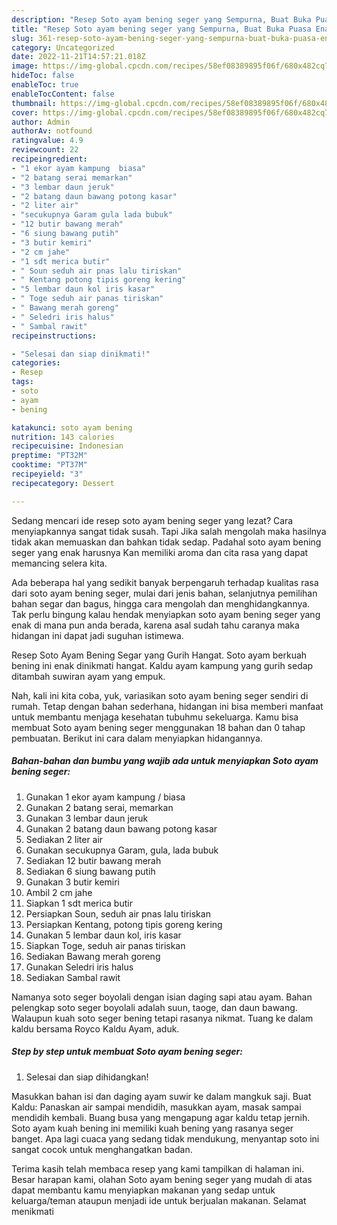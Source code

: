 ```yaml
---
description: "Resep Soto ayam bening seger yang Sempurna, Buat Buka Puasa Enak"
title: "Resep Soto ayam bening seger yang Sempurna, Buat Buka Puasa Enak"
slug: 361-resep-soto-ayam-bening-seger-yang-sempurna-buat-buka-puasa-enak
category: Uncategorized
date: 2022-11-21T14:57:21.018Z
image: https://img-global.cpcdn.com/recipes/58ef08389895f06f/680x482cq70/soto-ayam-bening-seger-foto-resep-utama.jpg
hideToc: false
enableToc: true
enableTocContent: false
thumbnail: https://img-global.cpcdn.com/recipes/58ef08389895f06f/680x482cq70/soto-ayam-bening-seger-foto-resep-utama.jpg
cover: https://img-global.cpcdn.com/recipes/58ef08389895f06f/680x482cq70/soto-ayam-bening-seger-foto-resep-utama.jpg
author: Admin
authorAv: notfound
ratingvalue: 4.9
reviewcount: 22
recipeingredient:
- "1 ekor ayam kampung  biasa"
- "2 batang serai memarkan"
- "3 lembar daun jeruk"
- "2 batang daun bawang potong kasar"
- "2 liter air"
- "secukupnya Garam gula lada bubuk"
- "12 butir bawang merah"
- "6 siung bawang putih"
- "3 butir kemiri"
- "2 cm jahe"
- "1 sdt merica butir"
- " Soun seduh air pnas lalu tiriskan"
- " Kentang potong tipis goreng kering"
- "5 lembar daun kol iris kasar"
- " Toge seduh air panas tiriskan"
- " Bawang merah goreng"
- " Seledri iris halus"
- " Sambal rawit"
recipeinstructions:

- "Selesai dan siap dinikmati!"
categories:
- Resep
tags:
- soto
- ayam
- bening

katakunci: soto ayam bening 
nutrition: 143 calories
recipecuisine: Indonesian
preptime: "PT32M"
cooktime: "PT37M"
recipeyield: "3"
recipecategory: Dessert

---
```



Sedang mencari ide resep soto ayam bening seger yang lezat? Cara menyiapkannya sangat tidak susah. Tapi Jika salah mengolah maka hasilnya tidak akan memuaskan dan bahkan tidak sedap. Padahal soto ayam bening seger yang enak harusnya Kan memiliki aroma dan cita rasa yang dapat memancing selera kita.


Ada beberapa hal yang sedikit banyak berpengaruh terhadap kualitas rasa dari soto ayam bening seger, mulai dari jenis bahan, selanjutnya pemilihan bahan segar dan bagus, hingga cara mengolah dan menghidangkannya. Tak perlu bingung kalau hendak menyiapkan soto ayam bening seger yang enak di mana pun anda berada, karena asal sudah tahu caranya maka hidangan ini dapat jadi suguhan istimewa.

Resep Soto Ayam Bening Segar yang Gurih Hangat. Soto ayam berkuah bening ini enak dinikmati hangat. Kaldu ayam kampung yang gurih sedap ditambah suwiran ayam yang empuk.


Nah, kali ini kita coba, yuk, variasikan soto ayam bening seger sendiri di rumah. Tetap dengan bahan sederhana, hidangan ini bisa memberi manfaat untuk membantu menjaga kesehatan tubuhmu sekeluarga. Kamu bisa membuat Soto ayam bening seger menggunakan 18 bahan dan 0 tahap pembuatan. Berikut ini cara dalam menyiapkan hidangannya.

<!--inarticleads1-->

##### Bahan-bahan dan bumbu yang wajib ada untuk menyiapkan Soto ayam bening seger:

1. Gunakan 1 ekor ayam kampung / biasa
1. Gunakan 2 batang serai, memarkan
1. Gunakan 3 lembar daun jeruk
1. Gunakan 2 batang daun bawang potong kasar
1. Sediakan 2 liter air
1. Gunakan secukupnya Garam, gula, lada bubuk
1. Sediakan 12 butir bawang merah
1. Sediakan 6 siung bawang putih
1. Gunakan 3 butir kemiri
1. Ambil 2 cm jahe
1. Siapkan 1 sdt merica butir
1. Persiapkan  Soun, seduh air pnas lalu tiriskan
1. Persiapkan  Kentang, potong tipis goreng kering
1. Gunakan 5 lembar daun kol, iris kasar
1. Siapkan  Toge, seduh air panas tiriskan
1. Sediakan  Bawang merah goreng
1. Gunakan  Seledri iris halus
1. Sediakan  Sambal rawit


Namanya soto seger boyolali dengan isian daging sapi atau ayam. Bahan pelengkap soto seger boyolali adalah suun, taoge, dan daun bawang. Walaupun kuah soto seger bening tetapi rasanya nikmat. Tuang ke dalam kaldu bersama Royco Kaldu Ayam, aduk. 

<!--inarticleads2-->

##### Step by step untuk membuat Soto ayam bening seger:


1. Selesai dan siap dihidangkan!

Masukkan bahan isi dan daging ayam suwir ke dalam mangkuk saji. Buat Kaldu: Panaskan air sampai mendidih, masukkan ayam, masak sampai mendidih kembali. Buang busa yang mengapung agar kaldu tetap jernih. Soto ayam kuah bening ini memiliki kuah bening yang rasanya seger banget. Apa lagi cuaca yang sedang tidak mendukung, menyantap soto ini sangat cocok untuk menghangatkan badan. 

Terima kasih telah membaca resep yang kami tampilkan di halaman ini. Besar harapan kami, olahan Soto ayam bening seger yang mudah di atas dapat membantu kamu menyiapkan makanan yang sedap untuk keluarga/teman ataupun menjadi ide untuk berjualan makanan. Selamat menikmati
